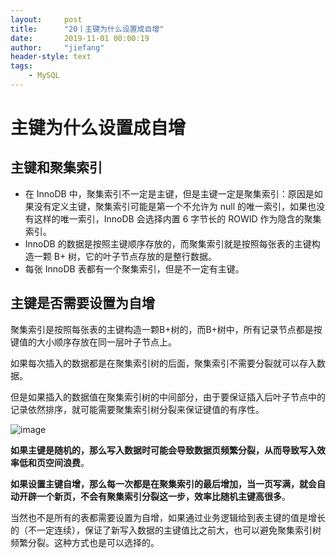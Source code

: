 ```yaml
---
layout:     post
title:      "20丨主键为什么设置成自增"
date:       2019-11-01 00:00:19
author:     "jiefang"
header-style: text
tags:
    - MySQL
---
```

# 主键为什么设置成自增

## 主键和聚集索引
- 在 InnoDB 中，聚集索引不一定是主键，但是主键一定是聚集索引：原因是如果没有定义主键，聚集索引可能是第一个不允许为 null 的唯一索引，如果也没有这样的唯一索引，InnoDB 会选择内置 6 字节长的 ROWID 作为隐含的聚集索引。
-  InnoDB 的数据是按照主键顺序存放的，而聚集索引就是按照每张表的主键构造一颗 B+ 树，它的叶子节点存放的是整行数据。
-  每张 InnoDB 表都有一个聚集索引，但是不一定有主键。

## 主键是否需要设置为自增
聚集索引是按照每张表的主键构造一颗B+树的，而B+树中，所有记录节点都是按键值的大小顺序存放在同一层叶子节点上。

如果每次插入的数据都是在聚集索引树的后面，聚集索引不需要分裂就可以存入数据。

但是如果插入的数据值在聚集索引树的中间部分，由于要保证插入后叶子节点中的记录依然排序，就可能需要聚集索引树分裂来保证键值的有序性。

![image](https://s2.ax1x.com/2019/11/01/K7fvb6.png)


**如果主键是随机的，那么写入数据时可能会导致数据页频繁分裂，从而导致写入效率低和页空间浪费**。

**如果设置主键自增，那么每一次都是在聚集索引的最后增加，当一页写满，就会自动开辟一个新页，不会有聚集索引分裂这一步，效率比随机主键高很多**。

当然也不是所有的表都需要设置为自增，如果通过业务逻辑给到表主键的值是增长的（不一定连续），保证了新写入数据的主键值比之前大，也可以避免聚集索引树频繁分裂。这种方式也是可以选择的。
